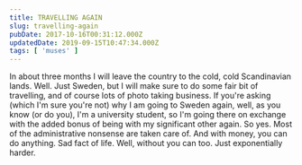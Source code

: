 ```yaml
---
title: TRAVELLING AGAIN
slug: travelling-again
pubDate: 2017-10-16T00:31:12.000Z
updatedDate: 2019-09-15T10:47:34.000Z
tags: [ 'muses' ]
---
```


In about three months I will leave the country to the cold, cold Scandinavian lands. Well. Just Sweden, but I will make sure to do some fair bit of travelling, and of course lots of photo taking business. If you're asking (which I'm sure you're not) why I am going to Sweden again, well, as you know (or do you), I'm a university student, so I'm going there on exchange with the added bonus of being with my significant other again. So yes. Most of the administrative nonsense are taken care of. And with money, you can do anything. Sad fact of life. Well, without you can too. Just exponentially harder. 
